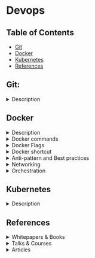 # Devops

## Table of Contents
- [Git](#git)
- [Docker](#docker)
- [Kubernetes](#kubernetes)
- [References](#references)

## Git:

<details>
<summary>Description</summary>

- For more details:
    - [Oh Shit, Git!?!](https://ohshitgit.com/)

</details>

## Docker

<details>
<summary>Description</summary>

- Docker is an engine that runs containers.
- A container is a sealed, self-contained unit of software that have everything needed to run a service.
    - It uses **namespacing** and **Control Groups** to isolate resources per process (or group of processes).
    - **Namespacing** is a hard disk segmentation that allows to isolate resources per process (or group of processes). For example, we can namespace a process:
        - to restrict the area of a hard drive that is available or 
        - to restrict the network devices that are available or 
        - to restrict the ability to talk to other processes or the ability to see other processes
    - **A Control Group** is used to limit the amount of resources that a particular process can use. For example, we can use a control group:
        - to limit the amount of memory that a process can use
        - to limit the amount of cpu, the amount of hard drive I/O and the amount of network bandwidth as well
- Containers make deployment easy:
    - Deploying is as simple as running a new container, routing users to the new one, and trashing the old one. 
    - It can even be automated by **orchestration** tools.
- A **Docker image** 
    - It contains everything it needs to run, independent of the Linux server on which it lives: a copy of the OS, a database, code, configuration files, dependencies, etc.
    - It can be packaged and shared with other Docker admin
    - It is a File-System snapshot + a Startup command
- A **Dangling image**
    - It's layers that have no relationship to any tagged images. 
    - It no longer serves a purpose and consumes disk space.
- **Docker Hub**:
- Docker Flow: image --> Running Container --> Stopped container --> new image
- Requirements:
    - Docker needs a Linux server
    - In the same server, 2 different containers could run two different OS
    - E.g., A server is running two containers, the 1st. one can be based on RedHat Linux and he 2nd. one can run any operating system.
- Shortcuts:
    - Exit:
    - 
- For more details:

</details>

<details>
<summary>Docker commands</summary>

- docker run:
    - docker create + docker start
    - The Container has a main process
    - The container stops when the main process stops
    - The container is not done until the main process exits, even if the the container has other processes
    - The container has a name. 
    - Docker will make a name up if it isnot included in the command
    - Resource Constraints:
        - Memory limits: docker run --memory maximum-allowed-memory {image-name} {command}
    - If a command is included, it will be then override the docker image startup command
- docker attach:
    - Detach and keep a docker running: `ctl+p ctl+q`
- docker exec:
    - Starts another process in an existing container
    - Great for debugging and DB administration
    - Can't add ports, volumes, etc.
- docker logs:
    - To look at container Output
    - Good particularly when a container stopped
    - Logs are available as long as their container is also available
    - Don't let the output get too large: it could slow down Docker to the point where our whole system becomes unresponsive
- docker stop:
    - It issues a `SIGTERM` signal and is sent to the primary process inside the container
    - It gives 10 seconds to the container's main process to shutdown properly: E.g. close any open connection (db), save open files, etc
    - After 10 seconds, if the container is not stopped, it automatically falls back to issue a `docker kill` command
- docker kill
    - It issues a `SIGKILL` signal and is sent to the primary process inside the container
    - It stops **immediately** the container without any additional time/work prior to the shutdown
- docker rm

</details>

<details>
<summary>Docker Flags</summary>
    
- `-i`:
    -  To attach a run or an executed container process STDIN channel to the CLI
    -  Commands: `docker run`, `docker exec`
- `-t`:
    - To format a run or an executed container output
    -  Commands: `docker run`, `docker exec`
- `-it`:
    - Equal to `-i -t`
    - To remember: `- it` for `Interactive Terminal`
    -  Commands: `docker run`, `docker exec`
- `sh`:
    - It gives us the possibility to execute commands inside a running container without the need of writing `docker exec`
    - Commands: `docker exec`    

</details>

<details>
<summary>Docker shortcut</summary>

- `CTL c` or `CTL d` or `exit`:
    - to exit

</details>

<details>
<summary>Anti-pattern and Best practices</summary>

- Don't let our containers fetch dependencies when they start:
    - Dependencies may be unavailable when container starts.
    - Include all dependencies in the container image.
    - E.g. An docker image requires node.js libraries but it doesn't include them:
        - When a container is created from this image, it fetches all node.js libraries that it needs
        - Some day, a library could be removed from node.js repo, all our containers just stops
- Don't leave important things in unnamed stopped containers:
    - You may remove them when you need to clean up stopped containers
- Don't use `docker kill` to stop a container:
    - Use `docker stop` instead

</details>

<details>
<summary>Networking</summary>

- Programs in containers are isolated from the internet by default
- We can group our containers into private networks
- We explicitly choose who can connect to whom
- Dockers let Expose/Publish ports:
    - It makes the port accessible from outside the machine on which the docker is beeing hosted
    - It let connections in
    - It let private networks to connect between containers
    - To do it we need to specify: 
        - The **internal port** our program is listening on
        - The **external port** our container should be listening on the outside
        - The protocole to use
    - Expose ports Dynamically:
        - The port inside the container is fixed
        - The port on the host is chosen from the unused ports
        - This allows many containers running programs with fixed ports
        - This often is used with a service discovery program like Kubernetees

</details>

<details>
<summary>Orchestration</summary>

</details>

## Kubernetes

<details>
<summary>Description</summary>

- For more details:

</details>

## References

<details>
<summary>Whitepapers & Books</summary>

</details>

<details>
<summary>Talks & Courses</summary>

</details>

<details>
<summary>Articles</summary>

- [Oh Shit, Git!?!](https://ohshitgit.com/)

</details>
